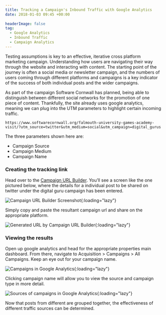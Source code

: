 ```yaml
---
title: Tracking a Campaign's Inbound Traffic with Google Analytics
date: 2018-01-03 09:45 +00:00
 
headerImage: false
tag:
  - Google Analytics
  - Inbound Traffic
  - Campaign Analytics
---
```


Testing assumptions is key to an effective, iterative cross platform marketing campaign. Understanding how users are navigating their way through the website and interacting with content. The starting point of the journey is often a social media or newsletter campaign, and the numbers of users coming through different platforms and campaigns is a key indicator of the success of both individual posts and the wider campaigns.

As part of the campaign Software Cornwall has planned, being able to distinguish between different social networks for the promotion of one piece of content. Thankfully, the site already uses google analytics, meaning we can plug into the UTM parameters to highlight certain incoming traffic.

```
https://www.softwarecornwall.org/falmouth-university-games-academy-visit/?utm_source=twitter&utm_medium=social&utm_campaign=digital_gurus
```

The three parameters shown here are:

* Campaign Source
* Campaign Medium
* Campaign Name

### Creating the tracking link

Head over to the [Campaign URL Builder](https://ga-dev-tools.appspot.com/campaign-url-builder/). You’ll see a screen like the one pictured below, where the details for a individual post to be shared on twitter under the digital guru campaign has been entered.

![Campaign URL Builder Screenshot ](/assets/images/2018/01/1-url-generator.jpg){:loading="lazy"}

Simply copy and paste the resultant campaign url and share on the appropriate platform.

![Generated URL by Campaign URL Builder ](/assets/images/2018/01/2-generated-url.jpg){:loading="lazy"}

### Viewing the results

Open up google analytics and head for the appropriate properties main dashboard. From there, navigate to Acquisition > Campaigns > All Campaigns. Keep an eye out for your campaign name.

![Campaigns in Google Analytics ](/assets/images/2018/01/4-analytics-campaign.jpg){:loading="lazy"}

Clicking campaign name will allow you to view the source and campaign type in more detail.

![Sources of campaigns in Google Analytics ](/assets/images/2018/01/5-analytics-campaign-source.jpg){:loading="lazy"}

Now that posts from different are grouped together, the effectiveness of different traffic sources can be determined.

